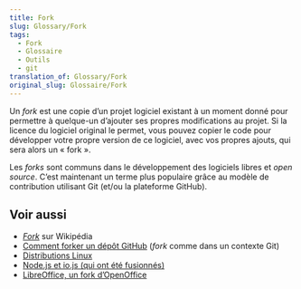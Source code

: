 ```yaml
---
title: Fork
slug: Glossary/Fork
tags:
  - Fork
  - Glossaire
  - Outils
  - git
translation_of: Glossary/Fork
original_slug: Glossaire/Fork
---
```

Un _fork_ est une copie d’un projet logiciel existant à un moment donné pour permettre à quelque-un d’ajouter ses propres modifications au projet. Si la licence du logiciel original le permet, vous pouvez copier le code pour développer votre propre version de ce logiciel, avec vos propres ajouts, qui sera alors un « fork ».

Les _forks_ sont communs dans le développement des logiciels libres et _open source_. C’est maintenant un terme plus populaire grâce au modèle de contribution utilisant Git (et/ou la plateforme GitHub).

## Voir aussi

- [<i lang="en">Fork</i>](https://fr.wikipedia.org/wiki/Fork_(d%C3%A9veloppement_logiciel)) sur Wikipédia
- [Comment forker un dépôt GitHub](https://help.github.com/articles/fork-a-repo/) (_fork_ comme dans un contexte Git)
- [Distributions Linux](https://upload.wikimedia.org/wikipedia/commons/1/1b/Linux_Distribution_Timeline.svg)
- [Node.js et io.js (qui ont été fusionnés)](https://nodejs.org/en/blog/announcements/foundation-v4-announce/)
- [LibreOffice, un fork d’OpenOffice](https://www.libreoffice.org/about-us/who-are-we/)
